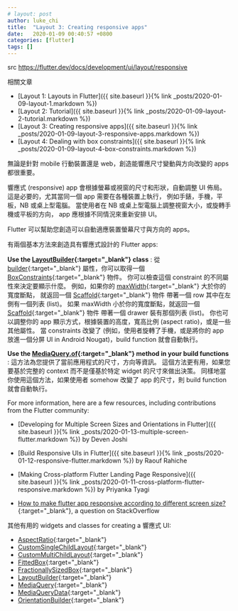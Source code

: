 ```yaml
---
# layout: post
author: luke_chi
title:  "Layout 3: Creating responsive apps"
date:   2020-01-09 00:40:57 +0800
categories: [flutter]
tags: []
---
```


src <https://flutter.dev/docs/development/ui/layout/responsive>

相關文章
* [Layout 1: Layouts in Flutter]({{ site.baseurl }}{% link _posts/2020-01-09-layout-1.markdown %})
* [Layout 2: Tutorial]({{ site.baseurl }}{% link _posts/2020-01-09-layout-2-tutorial.markdown %})
* [Layout 3: Creating responsive apps]({{ site.baseurl }}{% link _posts/2020-01-09-layout-3-responsive-apps.markdown %})
* [Layout 4: Dealing with box constraints]({{ site.baseurl }}{% link _posts/2020-01-09-layout-4-box-constraints.markdown %})

無論是針對 mobile 行動裝置還是 web，創造能響應尺寸變動與方向改變的 apps 都很重要。

響應式 (responsive) app 會根據螢幕或視窗的尺寸和形狀，自動調整 UI 佈局。
這是必要的，尤其當同一個 app 需要在各種裝置上執行，
例如手錶，手機，平板，NB 或桌上型電腦。
當使用者在 NB 或桌上型電腦上調整視窗大小，或旋轉手機或平板的方向，
app 應根據不同情況來重新安排 UI。

Flutter 可以幫助您創造可以自動適應裝置螢幕尺寸與方向的 apps。

有兩個基本方法來創造具有響應式設計的 Flutter apps:

**Use the [LayoutBuilder](https://api.flutter.dev/flutter/widgets/LayoutBuilder-class.html){:target="_blank"} class**
: 從 [builder](https://api.flutter.dev/flutter/widgets/LayoutBuilder/builder.html){:target="_blank"} 屬性，你可以取得一個
  [BoxConstraints](https://api.flutter.dev/flutter/rendering/BoxConstraints-class.html){:target="_blank"} 物件。
  你可以檢查這個 constraint 的不同屬性來決定要顯示什麼。
  例如，如果你的 [maxWidth](https://api.flutter.dev/flutter/rendering/BoxConstraints/maxWidth.html){:target="_blank"} 大於你的寬度斷點，
  就返回一個 [Scaffold](https://api.flutter.dev/flutter/material/Scaffold-class.html){:target="_blank"} 物件
  帶著一個 row 其中在左側有一個列表 (list)。
  如果 maxWidth 小於你的寬度斷點，就返回一個 [Scaffold](https://api.flutter.dev/flutter/material/Scaffold-class.html){:target="_blank"} 物件
  帶著一個 drawer 裝有那個列表 (list)。
  你也可以調整你的 app 顯示方式，根據裝置的高度，寬高比例 (aspect ratio)，或是一些其他屬性。
  當 constraints 改變了 (例如，使用者旋轉了手機，或是將你的 app 放進一個分屏 UI in Android Nougat)，build function 就會自動執行。

**Use the [MediaQuery.of](https://api.flutter.dev/flutter/widgets/MediaQuery/of.html){:target="_blank"} method in your build functions**
: 這方法為您提供了當前應用程式的尺寸，方向等資訊。
  這個方法更有用，如果您要基於完整的 context 而不是僅基於特定 widget 的尺寸來做出決策。
  同樣地當你使用這個方法，如果使用者 somehow 改變了 app 的尺寸，則 build function 就會自動執行。

For more information, here are a few resources,
including contributions from the Flutter community:

* [Developing for Multiple Screen Sizes and Orientations in Flutter]({{ site.baseurl }}{% link _posts/2020-01-13-multiple-screen-flutter.markdown %}) by Deven Joshi

* [Build Responsive UIs in Flutter]({{ site.baseurl }}{% link _posts/2020-01-12-responsive-flutter.markdown %}) by Raouf Rahiche

* [Making Cross-platform Flutter Landing Page Responsive]({{ site.baseurl }}{% link _posts/2020-01-11-cross-platform-flutter-responsive.markdown %}) by Priyanka Tyagi

* [How to make flutter app responsive according to different screen size?](https://stackoverflow.com/questions/49704497/how-to-make-flutter-app-responsive-according-to-different-screen-size){:target="_blank"}, a question on StackOverflow

其他有用的 widgets and classes for creating a 響應式 UI:

* [AspectRatio](https://api.flutter.dev/flutter/widgets/AspectRatio-class.html){:target="_blank"}
* [CustomSingleChildLayout](https://api.flutter.dev/flutter/widgets/CustomSingleChildLayout-class.html){:target="_blank"}
* [CustomMultiChildLayout](https://api.flutter.dev/flutter/widgets/CustomMultiChildLayout-class.html){:target="_blank"}
* [FittedBox](https://api.flutter.dev/flutter/widgets/FittedBox-class.html){:target="_blank"}
* [FractionallySizedBox](https://api.flutter.dev/flutter/widgets/FractionallySizedBox-class.html){:target="_blank"}
* [LayoutBuilder](https://api.flutter.dev/flutter/widgets/LayoutBuilder-class.html){:target="_blank"}
* [MediaQuery](https://api.flutter.dev/flutter/widgets/MediaQuery-class.html){:target="_blank"}
* [MediaQueryData](https://api.flutter.dev/flutter/widgets/MediaQueryData-class.html){:target="_blank"}
* [OrientationBuilder](https://api.flutter.dev/flutter/widgets/OrientationBuilder-class.html){:target="_blank"}

